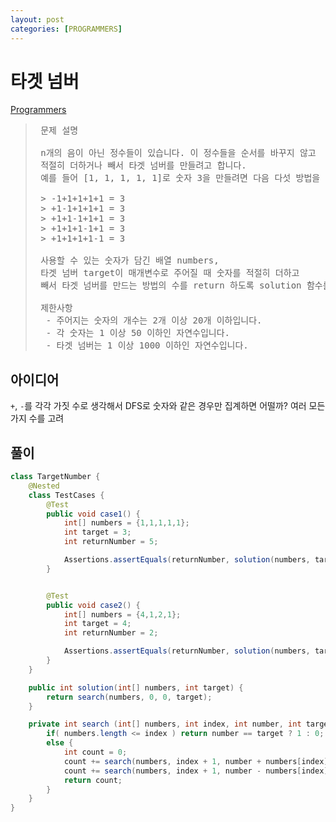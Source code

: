 ```yaml
---
layout: post
categories: [PROGRAMMERS]
---
```



# 타겟 넘버

[Programmers](https://school.programmers.co.kr/learn/courses/30/lessons/43165)

> <pre>
>  문제 설명
> 
>  n개의 음이 아닌 정수들이 있습니다. 이 정수들을 순서를 바꾸지 않고
>  적절히 더하거나 빼서 타겟 넘버를 만들려고 합니다.
>  예를 들어 [1, 1, 1, 1, 1]로 숫자 3을 만들려면 다음 다섯 방법을 쓸 수 있습니다.
> 
>  > -1+1+1+1+1 = 3
>  > +1-1+1+1+1 = 3
>  > +1+1-1+1+1 = 3
>  > +1+1+1-1+1 = 3
>  > +1+1+1+1-1 = 3
> 
>  사용할 수 있는 숫자가 담긴 배열 numbers,
>  타겟 넘버 target이 매개변수로 주어질 때 숫자를 적절히 더하고
>  빼서 타겟 넘버를 만드는 방법의 수를 return 하도록 solution 함수를 작성해주세요.
> 
>  제한사항
>   - 주어지는 숫자의 개수는 2개 이상 20개 이하입니다.
>   - 각 숫자는 1 이상 50 이하인 자연수입니다.
>   - 타겟 넘버는 1 이상 1000 이하인 자연수입니다.
> </pre>

## 아이디어

`+`, `-`를 각각 가짓 수로 생각해서 DFS로 숫자와 같은 경우만 집계하면 어떨까?
여러 모든 가지 수를 고려 

## 풀이

```java
class TargetNumber {
    @Nested
    class TestCases {
        @Test
        public void case1() {
            int[] numbers = {1,1,1,1,1};
            int target = 3;
            int returnNumber = 5;

            Assertions.assertEquals(returnNumber, solution(numbers, target));
        }


        @Test
        public void case2() {
            int[] numbers = {4,1,2,1};
            int target = 4;
            int returnNumber = 2;

            Assertions.assertEquals(returnNumber, solution(numbers, target));
        }
    }

    public int solution(int[] numbers, int target) {
        return search(numbers, 0, 0, target);
    }

    private int search (int[] numbers, int index, int number, int target ) {
        if( numbers.length <= index ) return number == target ? 1 : 0;
        else {
            int count = 0;
            count += search(numbers, index + 1, number + numbers[index], target );
            count += search(numbers, index + 1, number - numbers[index], target );
            return count;
        }
    }
}
```